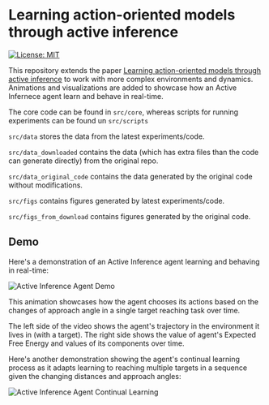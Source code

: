 # Learning action-oriented models through active inference

[![License: MIT](https://img.shields.io/badge/License-MIT-yellow.svg)](https://opensource.org/licenses/MIT) 

This repository extends the paper [Learning action-oriented models through active inference](https://journals.plos.org/ploscompbiol/article?id=10.1371/journal.pcbi.1007805) to work with more complex environments and dynamics. Animations and visualizations are added to showcase how an Active Infernece agent learn and behave in real-time.

The core code can be found in `src/core`, whereas scripts for running experiments can be found un `src/scripts`

`src/data` stores the data from the latest experiments/code.

`src/data_downloaded` contains the data (which has extra files than the code can generate directly) from the original repo.

`src/data_original_code` contains the data generated by the original code without modifications.

`src/figs` contains figures generated by latest experiments/code.

`src/figs_from_download` contains figures generated by the original code.


## Demo

Here's a demonstration of an Active Inference agent learning and behaving in real-time:

![Active Inference Agent Demo](resources/videos/change_approach_angle_single_target.gif)

This animation showcases how the agent chooses its actions based on the changes of approach angle in a single target reaching task over time.

The left side of the video shows the agent's trajectory in the environment it lives in (with a target). The right side shows the value of agent's Expected Free Energy and values of its components over time.


Here's another demonstration showing the agent's continual learning process as it adapts learning to reaching multiple targets in a sequence given the changing distances and approach angles:

![Active Inference Agent Continual Learning](resources/videos/distance_approach_angle_continual_learning.gif)

